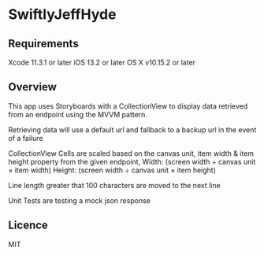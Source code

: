 # SwiftlyJeffHyde

## Requirements
Xcode 11.3.1 or later
iOS 13.2 or later
OS X v10.15.2 or later

## Overview
This app uses Storyboards with a CollectionView to display data retrieved from an endpoint using the MVVM pattern. 

Retrieving data will use a default url and fallback to a backup url in the event of a failure

CollectionView Cells are scaled based on the canvas unit, item width & item height property from the given endpoint, 
Width: (screen width ÷ canvas unit × item width)
Height: (screen width ÷ canvas unit × item height)

Line length greater that 100 characters are moved to the next line

Unit Tests are testing a mock json response

## Licence
MIT
